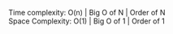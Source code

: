 
Time complexity: O(n) | Big O of N | Order of N
<br />
Space Complexity: O(1) | Big O of 1 | Order of 1